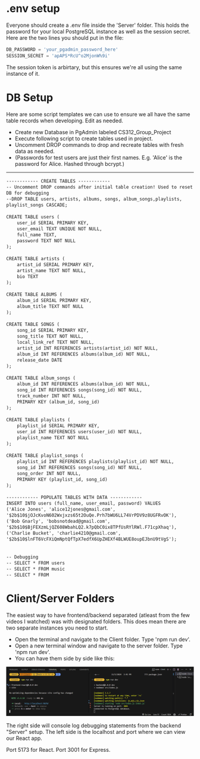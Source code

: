 # .env setup

Everyone should create a .env file inside the 'Server' folder. This holds the password for your local PostgreSQL instance as well as the session secret. Here are the two lines you should put in the file:

```python
DB_PASSWORD = 'your_pgadmin_password_here'
SESSION_SECRET = 'apAPS*RcU^o2MjonW%9i'
```

The session token is arbirtary, but this ensures we're all using the same instance of it.

# DB Setup

Here are some script templates we can use to ensure we all have the same table records when developing. Edit as needed. 

* Create new Database in PgAdmin labeled CS312_Group_Project
* Execute following script to create tables used in project.
* Uncomment DROP commands to drop and recreate tables with fresh data as needed.
* (Passwords for test users are just their first names. E.g. 'Alice' is the password for Alice. Hashed through bcrypt.)

---

```pgsql
------------ CREATE TABLES ------------
-- Uncomment DROP commands after initial table creation! Used to reset DB for debugging
--DROP TABLE users, artists, albums, songs, album_songs,playlists, playlist_songs CASCADE;

CREATE TABLE users (
    user_id SERIAL PRIMARY KEY,
    user_email TEXT UNIQUE NOT NULL,
    full_name TEXT,
    password TEXT NOT NULL 
);

CREATE TABLE artists (
    artist_id SERIAL PRIMARY KEY,
    artist_name TEXT NOT NULL,
    bio TEXT 
);

CREATE TABLE ALBUMS (
    album_id SERIAL PRIMARY KEY,
    album_title TEXT NOT NULL
);

CREATE TABLE SONGS (
    song_id SERIAL PRIMARY KEY,
    song_title TEXT NOT NULL,
    local_link_ref TEXT NOT NULL,
    artist_id INT REFERENCES artists(artist_id) NOT NULL,
    album_id INT REFERENCES albums(album_id) NOT NULL,
    release_date DATE
);

CREATE TABLE album_songs (
    album_id INT REFERENCES albums(album_id) NOT NULL,
    song_id INT REFERENCES songs(song_id) NOT NULL,
    track_number INT NOT NULL,
    PRIMARY KEY (album_id, song_id) 
);

CREATE TABLE playlists (
    playlist_id SERIAL PRIMARY KEY,
    user_id INT REFERENCES users(user_id) NOT NULL,
    playlist_name TEXT NOT NULL
);

CREATE TABLE playlist_songs (
    playlist_id INT REFERENCES playlists(playlist_id) NOT NULL,
    song_id INT REFERENCES songs(song_id) NOT NULL,
    song_order INT NOT NULL,
    PRIMARY KEY (playlist_id, song_id)
);

------------ POPULATE TABLES WITH DATA ------------
INSERT INTO users (full_name, user_email, password) VALUES
('Alice Jones', 'alice12jones@gmail.com', '$2b$10$jOJcKvoN602Wxjxzs65t2OuQe.Prh7bWU6LL74VrPDV9z8UGFRvOK'),
('Bob Gnarly', 'bobsnotdead@gmail.com', '$2b$10$BjFEXzmLjQZ608WbahLQ2.k7pQbC0ix8TPfUsRYlRWl.F71cpXhaq'),
('Charlie Bucket', 'charlie4210@gmail.com', '$2b$10$lnFT6VcFXiQmNptQfTpX7edfX6UpZHEXf4BLWUE8oupEJbnU9tVgS');


-- Debugging
-- SELECT * FROM users
-- SELECT * FROM music
-- SELECT * FROM 
```

# Client/Server Folders

The easiest way to have frontend/backend separated (atleast from the few videos I watched) was with designated folders. This does mean there are two separate instances you need to start. 

* Open the terminal and navigate to the Client folder. Type 'npm run dev'.
* Open a new terminal window and navigate to the server folder. Type 'npm run dev'.
* You can have them side by side like this:

![1731373157801](image/group_setup/1731373157801.png)

The right side will console log debugging statements from the backend "Server" setup. The left side is the localhost and port where we can view our React app. 

Port 5173 for React. Port 3001 for Express.
